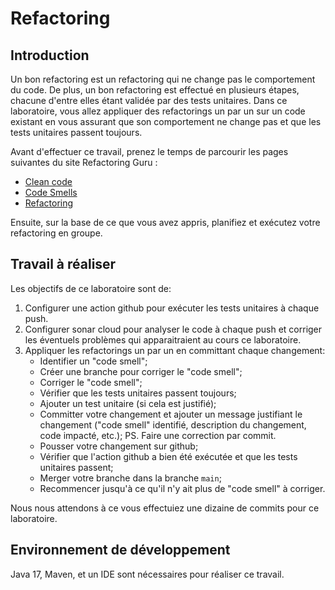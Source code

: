 # Refactoring

## Introduction

Un bon refactoring est un refactoring qui ne change pas le comportement du code.
De plus, un bon refactoring est effectué en plusieurs étapes, chacune d'entre elles étant validée par des tests unitaires.
Dans ce laboratoire, vous allez appliquer des refactorings un par un sur un code existant en vous assurant que son comportement ne change pas et que les tests unitaires passent toujours.

Avant d'effectuer ce travail, prenez le temps de parcourir les pages suivantes du site Refactoring Guru :

- [Clean code](https://refactoring.guru/refactoring/what-is-refactoring)
- [Code Smells](https://refactoring.guru/refactoring/smells)
- [Refactoring](https://refactoring.guru/refactoring/techniques)

Ensuite, sur la base de ce que vous avez appris, planifiez et exécutez votre refactoring en groupe.

## Travail à réaliser

Les objectifs de ce laboratoire sont de:

1. Configurer une action github pour exécuter les tests unitaires à chaque push.
2. Configurer sonar cloud pour analyser le code à chaque push et corriger les éventuels problèmes qui apparaitraient au cours ce laboratoire.
3. Appliquer les refactorings un par un en committant chaque changement:
   - Identifier un "code smell";
   - Créer une branche pour corriger le "code smell";
   - Corriger le "code smell";
   - Vérifier que les tests unitaires passent toujours;
   - Ajouter un test unitaire (si cela est justifié);
   - Committer votre changement et ajouter un message justifiant le changement ("code smell" identifié, description du changement, code impacté, etc.);
   PS. Faire une correction par commit.
   - Pousser votre changement sur github;
   - Vérifier que l'action github a bien été exécutée et que les tests unitaires passent;
   - Merger votre branche dans la branche `main`;
   - Recommencer jusqu'à ce qu'il n'y ait plus de "code smell" à corriger.

Nous nous attendons à ce vous effectuiez une dizaine de commits pour ce laboratoire.

## Environnement de développement

Java 17, Maven, et un IDE sont nécessaires pour réaliser ce travail.
